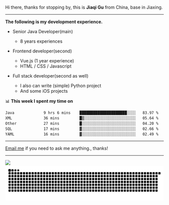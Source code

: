 Hi there, thanks for stopping by, this is **Jiaqi Gu** from China, base in Jiaxing.

---

**The following is my development experience.**

- Senior Java Developer(main)
  - 8 years experiences

- Frontend developer(second)
  - Vue.js (1 year experience)
  - HTML / CSS / Javascript
  
- Full stack developer(second as well)
  - I also can write (simple) Python project
  - And some iOS projects

📊 **This week I spent my time on**
<!--START_SECTION:waka-->

```txt
Java             9 hrs 6 mins    █████████████████████░░░░   83.97 %
XML              36 mins         █▒░░░░░░░░░░░░░░░░░░░░░░░   05.64 %
Other            27 mins         █░░░░░░░░░░░░░░░░░░░░░░░░   04.20 %
SQL              17 mins         ▓░░░░░░░░░░░░░░░░░░░░░░░░   02.66 %
YAML             16 mins         ▓░░░░░░░░░░░░░░░░░░░░░░░░   02.49 %
```

<!--END_SECTION:waka-->

---

[Email me](mailto:htk2klwgr@mozmail.com?subject=Hiring_from_GitHub) if you need to ask me anything., thanks!

---

![]( https://visitor-badge.glitch.me/badge?page_id=githubgujiaqi)
![]( https://github.com/droid-Q/droid-Q/raw/output/github-contribution-grid-snake.svg#gh-dark-mode-only)
